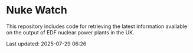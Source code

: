 # Nuke Watch

This repository includes code for retrieving the latest information available on the output of EDF nuclear power plants in the UK.

Last updated: 2025-07-29 06:26